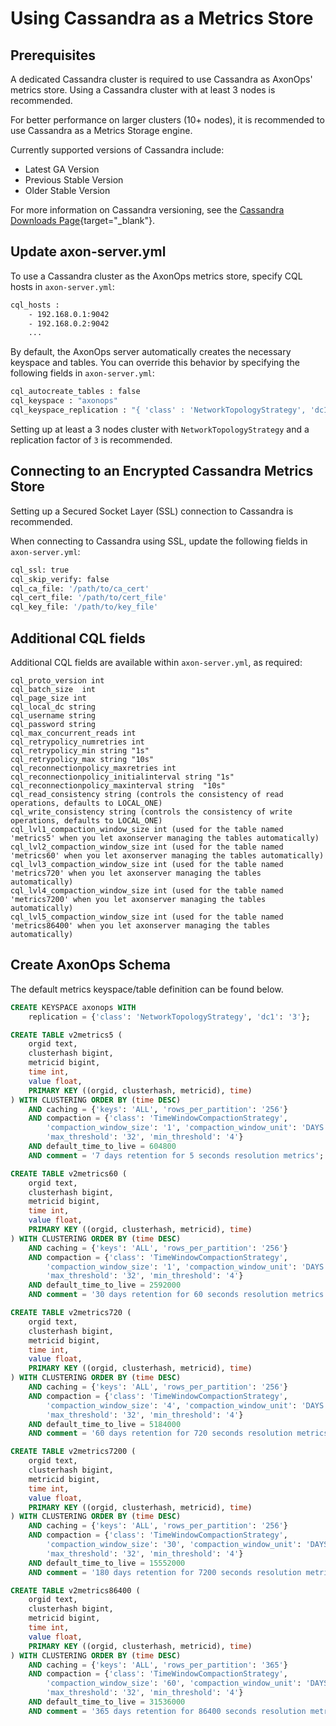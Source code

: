 # Using Cassandra as a Metrics Store

## Prerequisites

A dedicated Cassandra cluster is required to use Cassandra as AxonOps' metrics store.
Using a Cassandra cluster with at least 3 nodes is recommended.

For better performance on larger clusters (10+ nodes),
it is recommended to use Cassandra as a Metrics Storage engine.

Currently supported versions of Cassandra include:

- Latest GA Version
- Previous Stable Version
- Older Stable Version

For more information on Cassandra versioning, see the [Cassandra Downloads Page](https://cassandra.apache.org/_/download.html){target="_blank"}.

## Update axon-server.yml

To use a Cassandra cluster as the AxonOps metrics store, specify CQL hosts in `axon-server.yml`:

``` bash
cql_hosts :
    - 192.168.0.1:9042
    - 192.168.0.2:9042
    ...
```

By default, the AxonOps server automatically creates the necessary keyspace and tables.
You can override this behavior by specifying the following fields in `axon-server.yml`:

``` bash
cql_autocreate_tables : false
cql_keyspace : "axonops"
cql_keyspace_replication : "{ 'class' : 'NetworkTopologyStrategy', 'dc1' : 3 }"
```

Setting up at least a 3 nodes cluster with `NetworkTopologyStrategy` and a replication factor of `3` is recommended.

## Connecting to an Encrypted Cassandra Metrics Store

Setting up a Secured Socket Layer (SSL) connection to Cassandra is recommended.

When connecting to Cassandra using SSL, update the following fields in `axon-server.yml`:

``` bash
cql_ssl: true
cql_skip_verify: false
cql_ca_file: '/path/to/ca_cert'
cql_cert_file: '/path/to/cert_file'
cql_key_file: '/path/to/key_file'
```

## Additional CQL fields


Additional CQL fields are available within `axon-server.yml`, as required:

```golang
cql_proto_version int                   
cql_batch_size  int                   
cql_page_size int                   
cql_local_dc string                
cql_username string                
cql_password string                
cql_max_concurrent_reads int                   
cql_retrypolicy_numretries int                   
cql_retrypolicy_min string "1s"
cql_retrypolicy_max string "10s"
cql_reconnectionpolicy_maxretries int                   
cql_reconnectionpolicy_initialinterval string "1s"
cql_reconnectionpolicy_maxinterval string  "10s"                     
cql_read_consistency string (controls the consistency of read operations, defaults to LOCAL_ONE)              
cql_write_consistency string (controls the consistency of write operations, defaults to LOCAL_ONE)               
cql_lvl1_compaction_window_size int (used for the table named 'metrics5' when you let axonserver managing the tables automatically)                  
cql_lvl2_compaction_window_size int (used for the table named 'metrics60' when you let axonserver managing the tables automatically)                  
cql_lvl3_compaction_window_size int (used for the table named 'metrics720' when you let axonserver managing the tables automatically)                  
cql_lvl4_compaction_window_size int (used for the table named 'metrics7200' when you let axonserver managing the tables automatically)                  
cql_lvl5_compaction_window_size int (used for the table named 'metrics86400' when you let axonserver managing the tables automatically)                  
```

## Create AxonOps Schema

The default metrics keyspace/table definition can be found below.

``` sql
CREATE KEYSPACE axonops WITH
    replication = {'class': 'NetworkTopologyStrategy', 'dc1': '3'};

CREATE TABLE v2metrics5 (
    orgid text,
    clusterhash bigint,
    metricid bigint,
    time int,
    value float,
    PRIMARY KEY ((orgid, clusterhash, metricid), time)
) WITH CLUSTERING ORDER BY (time DESC)
    AND caching = {'keys': 'ALL', 'rows_per_partition': '256'}
    AND compaction = {'class': 'TimeWindowCompactionStrategy',
        'compaction_window_size': '1', 'compaction_window_unit': 'DAYS',
        'max_threshold': '32', 'min_threshold': '4'}
    AND default_time_to_live = 604800
    AND comment = '7 days retention for 5 seconds resolution metrics';

CREATE TABLE v2metrics60 (
    orgid text,
    clusterhash bigint,
    metricid bigint,
    time int,
    value float,
    PRIMARY KEY ((orgid, clusterhash, metricid), time)
) WITH CLUSTERING ORDER BY (time DESC)
    AND caching = {'keys': 'ALL', 'rows_per_partition': '256'}
    AND compaction = {'class': 'TimeWindowCompactionStrategy',
        'compaction_window_size': '1', 'compaction_window_unit': 'DAYS',
        'max_threshold': '32', 'min_threshold': '4'}
    AND default_time_to_live = 2592000
    AND comment = '30 days retention for 60 seconds resolution metrics';

CREATE TABLE v2metrics720 (
    orgid text,
    clusterhash bigint,
    metricid bigint,
    time int,
    value float,
    PRIMARY KEY ((orgid, clusterhash, metricid), time)
) WITH CLUSTERING ORDER BY (time DESC)
    AND caching = {'keys': 'ALL', 'rows_per_partition': '256'}
    AND compaction = {'class': 'TimeWindowCompactionStrategy',
        'compaction_window_size': '4', 'compaction_window_unit': 'DAYS',
        'max_threshold': '32', 'min_threshold': '4'}
    AND default_time_to_live = 5184000
    AND comment = '60 days retention for 720 seconds resolution metrics';

CREATE TABLE v2metrics7200 (
    orgid text,
    clusterhash bigint,
    metricid bigint,
    time int,
    value float,
    PRIMARY KEY ((orgid, clusterhash, metricid), time)
) WITH CLUSTERING ORDER BY (time DESC)
    AND caching = {'keys': 'ALL', 'rows_per_partition': '256'}
    AND compaction = {'class': 'TimeWindowCompactionStrategy',
        'compaction_window_size': '30', 'compaction_window_unit': 'DAYS',
        'max_threshold': '32', 'min_threshold': '4'}
    AND default_time_to_live = 15552000
    AND comment = '180 days retention for 7200 seconds resolution metrics';

CREATE TABLE v2metrics86400 (
    orgid text,
    clusterhash bigint,
    metricid bigint,
    time int,
    value float,
    PRIMARY KEY ((orgid, clusterhash, metricid), time)
) WITH CLUSTERING ORDER BY (time DESC)
    AND caching = {'keys': 'ALL', 'rows_per_partition': '365'}
    AND compaction = {'class': 'TimeWindowCompactionStrategy',
        'compaction_window_size': '60', 'compaction_window_unit': 'DAYS',
        'max_threshold': '32', 'min_threshold': '4'}
    AND default_time_to_live = 31536000
    AND comment = '365 days retention for 86400 seconds resolution metrics';
```
